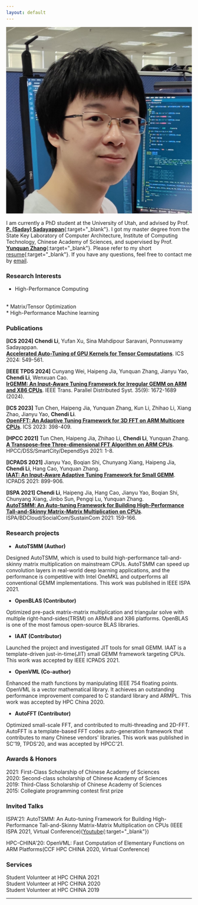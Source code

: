 ```yaml
---
layout: default
---
```


<!---
# Chendi Li

-->
<img class="profile-picture" src="me.jpg">
<!---
-->

I am currently a PhD student at the University of Utah, and advised by Prof. [**P. (Saday) Sadayappan**](https://www.cs.utah.edu/~saday/){:target="_blank"}. I got my master degree from the State Key Laboratory of Computer Architecture, Institute of Computing Technology, Chinese Academy of Sciences, and supervised by Prof. [**Yunquan Zhang**](https://dblp.org/pid/17/6660.html){:target="_blank"}. Please refer to my short [resume](https://www.lichendi.top/Chendi_Li_Resume.pdf){:target="_blank"}. If you have any questions, feel free to contact me by [email](mailto:lichendi.cs@gmail.com).

### Research Interests

* High-Performance Computing
<br/>
* Matrix/Tensor Optimization
<br/>
* High-Performance Machine learning

### Publications

**[ICS 2024]** **Chendi Li**, Yufan Xu, Sina Mahdipour Saravani, Ponnuswamy Sadayappan.  
<a href="https://dl.acm.org/doi/abs/10.1145/3650200.3656626" target="_blank"><b>Accelerated Auto-Tuning of GPU Kernels for Tensor Computations</b></a>. ICS 2024: 549-561.

**[IEEE TPDS 2024]** Cunyang Wei, Haipeng Jia, Yunquan Zhang, Jianyu Yao, **Chendi Li**, Wenxuan Cao.  
<a href="https://ieeexplore.ieee.org/abstract/document/10607886/" target="_blank"><b>IrGEMM: An Input-Aware Tuning Framework for Irregular GEMM on ARM and X86 CPUs</b></a>. IEEE Trans. Parallel Distributed Syst. 35(9): 1672-1689 (2024).

**[ICS 2023]** Tun Chen, Haipeng Jia, Yunquan Zhang, Kun Li, Zhihao Li, Xiang Zhao, Jianyu Yao, **Chendi Li**.  
<a href="https://dl.acm.org/doi/abs/10.1145/3577193.3593735" target="_blank"><b>OpenFFT: An Adaptive Tuning Framework for 3D FFT on ARM Multicore CPUs</b></a>. ICS 2023: 398-409.

**[HPCC 2021]** Tun Chen, Haipeng Jia, Zhihao Li, **Chendi Li**, Yunquan Zhang.  
<a href="https://ieeexplore.ieee.org/abstract/document/9780864/" target="_blank"><b>A Transpose-free Three-dimensional FFT Algorithm on ARM CPUs</b></a>. HPCC/DSS/SmartCity/DependSys 2021: 1-8.

**[ICPADS 2021]** Jianyu Yao, Boqian Shi, Chunyang Xiang, Haipeng Jia, **Chendi Li**, Hang Cao, Yunquan Zhang.  
<a href="https://ieeexplore.ieee.org/abstract/document/9763771/" target="_blank"><b>IAAT: An Input-Aware Adaptive Tuning Framework for Small GEMM</b></a>. ICPADS 2021: 899-906.

**[ISPA 2021]** **Chendi Li**, Haipeng Jia, Hang Cao, Jianyu Yao, Boqian Shi, Chunyang Xiang, Jinbo Sun, Pengqi Lu, Yunquan Zhang.  
<a href="https://ieeexplore.ieee.org/abstract/document/9644705/" target="_blank"><b>AutoTSMM: An Auto-tuning Framework for Building High-Performance Tall-and-Skinny Matrix-Matrix Multiplication on CPUs</b></a>. ISPA/BDCloud/SocialCom/SustainCom 2021: 159-166.


### Research projects
* **AutoTSMM (Author)**

Designed AutoTSMM, which is used to build high-performance tall-and-skinny matrix multiplication on mainstream CPUs. AutoTSMM can speed up convolution layers in real-world deep learning applications, and the performance is competitive with Intel OneMKL and outperforms all conventional GEMM implementations. This work was published in IEEE ISPA 2021.

* **OpenBLAS (Contributor)**

Optimized pre-pack matrix-matrix multiplication and triangular solve with multiple right-hand-sides(TRSM) on ARMv8 and X86 platforms. OpenBLAS is one of the most famous open-source BLAS libraries.

* **IAAT (Contributor)**

Launched the project and investigated JIT tools for small GEMM. IAAT is a template-driven just-in-time(JIT) small GEMM framework targeting CPUs. This work was accepted by IEEE ICPADS 2021.

* **OpenVML (Co-author)**
  
Enhanced the math functions by manipulating IEEE 754 floating points. OpenVML is a vector mathematical library. It achieves an outstanding performance improvement compared to C standard library and ARMPL. This work was accepted by HPC China 2020.

* **AutoFFT (Contributor)**

Optimized small-scale FFT, and contributed to multi-threading and 2D-FFT. AutoFFT is a template-based FFT codes auto-generation framework that contributes to many Chinese vendors' libraries. This work was published in SC'19, TPDS'20, and was accepted by HPCC'21.

### Awards & Honors
2021: First-Class Scholarship of Chinese Academy of Sciences
<br/>
2020: Second-class scholarship of Chinese Academy of Sciences
<br/>
2019: Third-Class Scholarship of Chinese Academy of Sciences
<br/>
2015: Collegiate programming contest first prize

### Invited Talks

ISPA'21: AutoTSMM: An Auto-tuning Framework for Building High-Performance Tall-and-Skinny Matrix-Matrix Multiplication on CPUs (IEEE ISPA 2021, Virtual Conference)([Youtube](https://www.youtube.com/watch?v=NjIla6zXRHM){:target="_blank"})

HPC-CHINA'20: OpenVML: Fast Computation of Elementary Functions on ARM Platforms(CCF HPC CHINA 2020, Virtual Conference)

### Services
Student Volunteer at HPC CHINA 2021
<br/>
Student Volunteer at HPC CHINA 2020
<br/>
Student Volunteer at HPC CHINA 2019 

---
